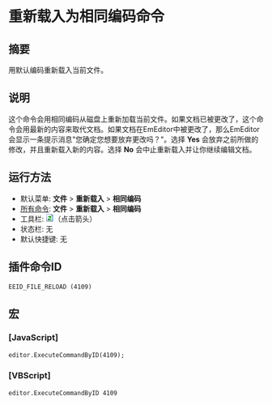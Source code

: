 # 重新载入为相同编码命令

## 摘要

用默认编码重新载入当前文件。

## 说明

这个命令会用相同编码从磁盘上重新加载当前文件。如果文档已被更改了，这个命令会用最新的内容来取代文档。如果文档在EmEditor中被更改了，那么EmEditor会显示一条提示消息"您确定您想要放弃更改吗？"。选择 **Yes** 会放弃之前所做的修改，并且重新载入新的内容。选择 **No** 会中止重新载入并让你继续编辑文档。

## 运行方法

- 默认菜单: **文件** \> **重新载入** \> **相同编码**
- [所有命令](../tools/all_commands): **文件** \> **重新载入**
\> **相同编码**
- 工具栏: ![](../../images/reload.png)（点击箭头）
- 状态栏: 无
- 默认快捷键: 无

## 插件命令ID

```
EEID_FILE_RELOAD (4109)
```

## 宏

### \[JavaScript\]

```
editor.ExecuteCommandByID(4109);
```

### \[VBScript\]

```
editor.ExecuteCommandByID 4109
```
